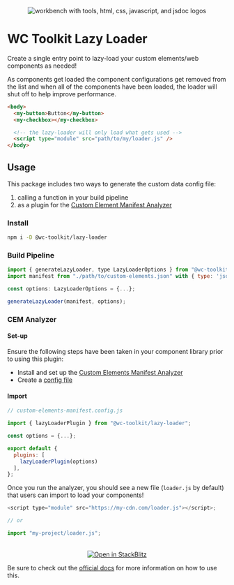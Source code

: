 <div align="center">
  
![workbench with tools, html, css, javascript, and jsdoc logos](https://raw.githubusercontent.com/wc-toolkit/jsdoc-tags/refs/heads/main/assets/wc-toolkit_jsdoc.png)

</div>

# WC Toolkit Lazy Loader

Create a single entry point to lazy-load your custom elements/web components as needed!

As components get loaded the component configurations get removed from the list and when all of the components have been loaded, the loader will shut off to help improve performance.

```html
<body>
  <my-button>Button</my-button>
  <my-checkbox></my-checkbox>

  <!-- the lazy-loader will only load what gets used -->
  <script type="module" src="path/to/my/loader.js" />
</body>
```

## Usage

This package includes two ways to generate the custom data config file:

1. calling a function in your build pipeline
2. as a plugin for the [Custom Element Manifest Analyzer](https://custom-elements-manifest.open-wc.org/)

### Install

```bash
npm i -D @wc-toolkit/lazy-loader
```

### Build Pipeline

```js
import { generateLazyLoader, type LazyLoaderOptions } from "@wc-toolkit/lazy-loader";
import manifest from "./path/to/custom-elements.json" with { type: 'json' };

const options: LazyLoaderOptions = {...};

generateLazyLoader(manifest, options);
```

### CEM Analyzer

#### Set-up

Ensure the following steps have been taken in your component library prior to using this plugin:

- Install and set up the [Custom Elements Manifest Analyzer](https://custom-elements-manifest.open-wc.org/analyzer/getting-started/)
- Create a [config file](https://custom-elements-manifest.open-wc.org/analyzer/config/#config-file)

#### Import

```js
// custom-elements-manifest.config.js

import { lazyLoaderPlugin } from "@wc-toolkit/lazy-loader";

const options = {...};

export default {
  plugins: [
    lazyLoaderPlugin(options)
  ],
};
```

Once you run the analyzer, you should see a new file (`loader.js` by default) that users can import to load your components!

```js
<script type="module" src="https://my-cdn.com/loader.js"></script>;

// or

import "my-project/loader.js";
```

<div style="text-align: center; margin-top: 32px;">
  <a href="https://stackblitz.com/edit/stackblitz-starters-endx3har?file=README.md">
    <img
      alt="Open in StackBlitz"
      src="https://developer.stackblitz.com/img/open_in_stackblitz.svg"
    />
  </a>
</div>

Be sure to check out the [official docs](https://wc-toolkit.com/documentation/jsdoc-tags) for more information on how to use this.